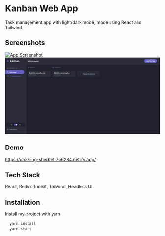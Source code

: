 # Kanban Web App

Task management app with light/dark mode, made using React and Tailwind.

## Screenshots

![App Screenshot](https://via.placeholder.com/468x300?text=App+Screenshot+Here)
![Dark Mode](./screenshots/Kanban%20(1).png?raw=true "Dark Mode")

## Demo

https://dazzling-sherbet-7b6284.netlify.app/

## Tech Stack

React, Redux Toolkit, Tailwind, Headless UI

## Installation

Install my-project with yarn

```bash
  yarn install
  yarn start
```

